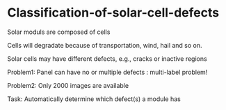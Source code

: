 # Classification-of-solar-cell-defects

Solar moduls are composed of cells

Cells will degradate because of transportation, wind, hail and so on.

Solar cells may have different defects, e.g., cracks or inactive regions

Problem1: Panel can have no or multiple defects : multi-label problem!

Problem2: Only 2000 images are available

Task: Automatically determine which defect(s) a module has
